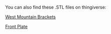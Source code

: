 You can also find these .STL files on thingiverse:

[West Mountain Brackets](https://www.thingiverse.com/thing:4728897)

[Front Plate](https://www.thingiverse.com/thing:4786908)
